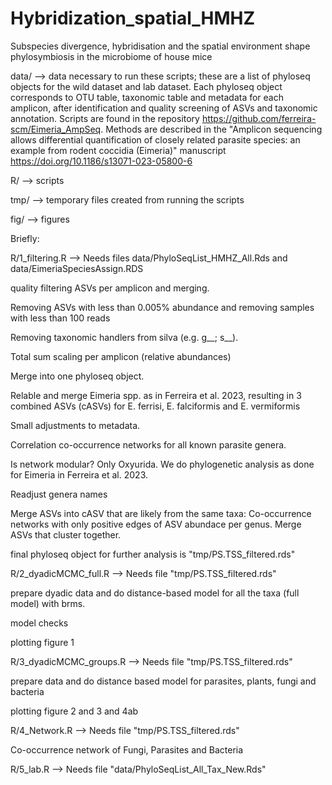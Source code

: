 # Hybridization_spatial_HMHZ
Subspecies divergence, hybridisation and the spatial environment shape phylosymbiosis in the microbiome of house mice


data/ --> data necessary to run these scripts; these are a list of phyloseq objects for the wild dataset and lab dataset. Each phyloseq object corresponds to OTU table, taxonomic table and metadata for each amplicon, after identification and quality screening of ASVs and taxonomic annotation. Scripts are found in the repository https://github.com/ferreira-scm/Eimeria_AmpSeq. Methods are described in the "Amplicon sequencing allows differential quantification of closely related parasite species: an example from rodent coccidia (Eimeria)" manuscript https://doi.org/10.1186/s13071-023-05800-6

R/ --> scripts

tmp/ --> temporary files created from running the scripts

fig/ --> figures


Briefly:

R/1_filtering.R --> Needs files data/PhyloSeqList_HMHZ_All.Rds and data/EimeriaSpeciesAssign.RDS

quality filtering ASVs per amplicon and merging.

Removing ASVs with less than 0.005% abundance and removing samples with less than 100 reads

Removing taxonomic handlers from silva (e.g. g__; s__).

Total sum scaling per amplicon (relative abundances)

Merge into one phyloseq object.

Relable and merge Eimeria spp. as in Ferreira et al. 2023, resulting in 3 combined ASVs (cASVs) for E. ferrisi, E. falciformis and E. vermiformis

Small adjustments to metadata.

Correlation co-occurrence networks for all known parasite genera.

Is network modular? Only Oxyurida. We do phylogenetic analysis as done for Eimeria in Ferreira et al. 2023.

Readjust genera names

Merge ASVs into cASV that are likely from the same taxa:
Co-occurrence networks with only positive edges of ASV abundace per genus. Merge ASVs that cluster together.

final phyloseq object for further analysis is "tmp/PS.TSS_filtered.rds"

R/2_dyadicMCMC_full.R --> Needs file "tmp/PS.TSS_filtered.rds"

prepare dyadic data and do distance-based model for all the taxa (full model) with brms.

model checks

plotting figure 1


R/3_dyadicMCMC_groups.R --> Needs file "tmp/PS.TSS_filtered.rds"

prepare data and do distance based model for parasites, plants, fungi and bacteria

plotting figure 2 and 3 and 4ab

R/4_Network.R --> Needs file "tmp/PS.TSS_filtered.rds"

Co-occurrence network of Fungi, Parasites and Bacteria

R/5_lab.R --> Needs file "data/PhyloSeqList_All_Tax_New.Rds"
